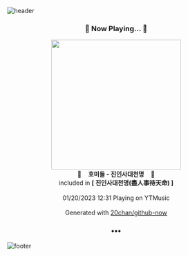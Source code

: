 ![header](https://capsule-render.vercel.app/api?type=wave&height=170&section=header&text=Hi.%20I'm%20SHIFT&fontColor=090707&fontAlignX=45&fontAlignY=65&fontSize=100)

<h3 align="center">🎵 Now Playing... 🎵</h3>
<p align="center">
  <a href="https://music.youtube.com/watch?v=XTtVYz_J8xo">
    <img width="300" src="https://lh3.googleusercontent.com/03fbAS06rjc-LWfal5X-mnaO3JVooJ8qAkfZcfl_KNqXJl4B9ZTORMe19DKd_EshnraVlfcVtVRjhwve">
  </a>
  <br>
  🎵&nbsp&nbsp&nbsp <b>호미들 - 진인사대천명</b> &nbsp&nbsp&nbsp🎵
  <br>
  included in <b>[ 진인사대천명(盡人事待天命) ]</b>
  
  <br />
  <br />
  01/20/2023 12:31 Playing on YTMusic
  <br />
  <br />
  Generated with <a href="https://github.com/20chan/github-now">20chan/github-now</a>
</p>

<h3 align="center">•••</h3>

![footer](https://capsule-render.vercel.app/api?type=wave&height=150&section=footer)
